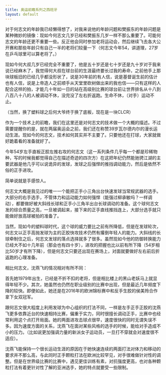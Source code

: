 ```yaml
---
title: 奥运前瞻系列之西班牙
layout: default
---
```


对于何志文的年龄我已经懒得想了，对我来说他的年龄问题和樊振东的年龄问题是某种微妙的镜像：现如今何志文几岁已经和樊振东几岁一样不那么重要了。可能何志文的年龄还更不重要一些。反正他会同时参加老将运动会，然后继续飞去各大公开赛和那些年龄只有自己一半的老将们较量一下（何志文今年54，讲道理，27岁在乒乓球里可以算老将了。）

现如今何大叔几岁已经完全不重要了，他是五十岁还是七十岁还是九十岁对于我来说已经麻木了，我觉得何大叔在球台前的生涯最终要长过我的寿命，之前他手上那块球板旧的已经几乎都没形状了，说是30年前的有人信，说是基督诞生前的估计也有人信，说是上帝造人之前顺手从天堂里砍树做出来的我也信——只有这样的人配合这样的拍，才能几十年如一日的站在高级别比赛的球台前让世界排名从十八到八百八十八的人被调动不休，没完没了左右折返跑。生命不休，（对手）运动不止。

（当然，换了塑料球之后何大爷终于换了底板，现在是一块CLCR）

作为一个技术上的前瞻，我们在这里还是对何志文的技术做一个大概的描述。不过需要提醒你的是，就在两届奥运会之前，我们还在称赞39岁瓦尔德内尔的漫长运动生涯。现如今的何志文，技术如何其实并不主要了。只要他还在打球，大家就做好跪着看的准备就好了。

今年54岁左手直板正胶左推右攻的何志文（这一系列条件几乎每一个都是珍稀物种，写的时候我都觉得自己在描述奇迹的四次方）在这把年纪仍然能驰骋江湖的主要武器是他几乎可以说诡异的发球，发球之后强悍的推挡调动能力，然后是依然不俗的正手进攻。

简单说就是手感惊人。

何志文大概是我见过的唯一一个能把正手小三角出台快速发球当常规武器的选手。大部分的右手选手，不管体力和运动能力如何强悍（能强过柳承敏吗？一样调动），都要做好被大斜线长球和正手小三角半出台长球调动的准备。这个球何志文发的综合质量之高，一旦被调起来，接下来的正手直线推挡连上，大部分选手就只能做好放高球被拍的准备了。

当然，现如今的塑料球时代，这个球的威力要比之前有所降低，但是在发球轮次，何志文以正手高抛发球为主的正胶快攻技术仍然有撂倒年轻人的能力。大斜线的长球牵制住之后，何志文发球的落点选择就多了很多。虽然现如今他的防御转换能力已经大不如十几年前（那会也有四十岁），进攻的把握也比以前有所下降（54岁相比50岁才有所下降），但是何志文只要还出现在赛场上，对面就要做好左右前后折返跑的心理准备。


相比何志文，沈燕飞的情况相对有所不同：

首先她1979年出生，已经是不折不扣的老将，但是相比楼上的黑山老妖马上就显得年轻不少。其次，她虽然也仍然在职业级别的比赛中出现，但是最近几年频度下降的较快。即便如此，她还是在2016年的欧洲锦标赛中和反手生胶的侯美玲合作拿下女双冠军。

跟何志文很大程度上利用发球为中心组织的打法不同，一样是左手正手正胶的沈燕飞更多依靠近台的快速相持比赛，偏重于实力，同时很擅长调动正手，比赛中也经常利用这个点打开局面。她的两面进攻击球点很早，速度很快的同时无谓失误不多。因为速度方面的关系，沈燕飞在面对某些风格的选手的时候，能给对手造成不小的压力。（比如说更加强调力量的新派女子运动员，一旦打不穿就会对速度很不适应）。

沈燕飞能保持一个很长运动生涯的原因在于她快速连续的两面打法对体力和移动的要求并不那么高，与此同时正手颗粒打法在欧洲比较罕见，对手很难做针对性的调整。但是在世界级比赛的比赛中，遇见更佳训练有素，对抗强度更高，也对各种颗粒打法有着更针对性了解的亚洲选手，她的特点就要受一些限制。
